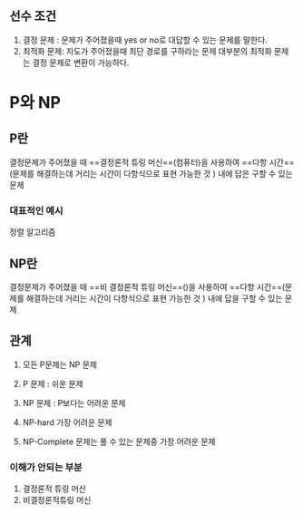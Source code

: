 

## 선수 조건 
1. 결정 문제 : 문제가 주어졌을때 yes or no로 대답할 수 있는 문제를 말한다. 
2. 최적화 문제: 지도가 주어졌을때 최단 경로를 구하라는 문제 
	대부분의 최적화 문제는 결정 문제로 변환이 가능하다. 


# P와 NP 
## P란
결정문제가 주어졌을 때 ==결정론적 튜링 머신==(컴퓨터)을 사용하여 ==다항 시간==(문제를 해결하는데 거리는 시간이 다항식으로 표현 가능한 것  ) 내에 답은 구할 수 있는 문제

### 대표적인 예시 
정렬 알고리즘 





## NP란
결정문제가 주어졌을 때 ==비 결정론적 튜링 머신==()을 사용하여 ==다항 시간==(문제를 해결하는데 거리는 시간이 다항식으로 표현 가능한 것  ) 내에 답을 구할 수 있는 문제



## 관계 
1. 모든 P문제는 NP 문제 



1. P 문제 : 쉬운 문제 
2. NP 문제 : P보다는 어려운 문제 
3. NP-hard 가장 어려운 문제 
4. NP-Complete 문제는 풀 수 있는 문제중 가장 어려운 문제 




### 이해가 안되는 부분
1. 결정론적 튜링 머신
2. 비결정론적튜링 머신 